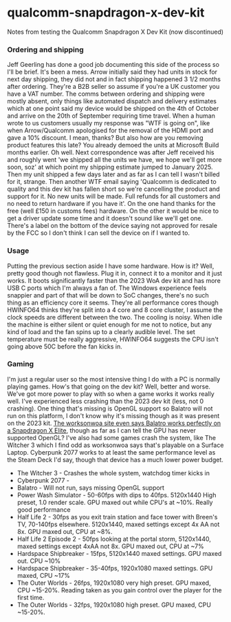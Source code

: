 # qualcomm-snapdragon-x-dev-kit
Notes from testing the Qualcomm Snapdragon X Dev Kit (now discontinued)

### Ordering and shipping
Jeff Geerling has done a good job documenting this side of the process so I'll be brief. It's been a mess. Arrow initially said they had units in stock for next day shipping, they did not and in fact shipping happened 3 1/2 months after ordering. They're a B2B seller so assume if you're a UK customer you have a VAT number. The comms between ordering and shipping were mostly absent, only things like automated dispatch and delivery estimates which at one point said my device would be shipped on the 4th of October and arrive on the 20th of September requiring time travel. When a human wrote to us customers usually my response was "WTF is going on", like when Arrow/Qualcomm apologised for the removal of the HDMI port and gave a 10% discount. I mean, thanks? But also how are you removing product features this late? You already demoed the units at Microsoft Build months earlier. Oh well. Next correspondence was after Jeff received his and roughly went 'we shipped all the units we have, we hope we'll get more soon, soz' at which point my shipping estimate jumped to January 2025. Then my unit shipped a few days later and as far as I can tell I wasn't billed for it, strange. Then another WTF email saying 'Qualcomm is dedicated to quality and this dev kit has fallen short so we're cancelling the product and support for it. No new units will be made. Full refunds for all customers and no need to return hardware if you have it'. On the one hand thanks for the free (well £150 in customs fees) hardware. On the other it would be nice to get a driver update some time and it doesn't sound like we'll get one. There's a label on the bottom of the device saying not approved for resale by the FCC so I don't think I can sell the device on if I wanted to.

### Usage
Putting the previous section aside I have some hardware. How is it? Well, pretty good though not flawless. Plug it in, connect it to a monitor and it just works. It boots significantly faster than the 2023 WoA dev kit and has more USB C ports which I'm always a fan of. The Windows experience feels snappier and part of that will be down to SoC changes, there's no such thing as an efficiency core it seems. They're all performance cores though HWINFO64 thinks they're split into a 4 core and 8 core cluster, I assume the clock speeds are different between the two. The cooling is noisy. When idle the machine is either silent or quiet enough for me not to notice, but any kind of load and the fan spins up to a clearly audible level. The set temperature must be really aggressive, HWINFO64 suggests the CPU isn't going above 50C before the fan kicks in. 

### Gaming
I'm just a regular user so the most intensive thing I do with a PC is normally playing games. How's that going on the dev kit? Well, better and worse. We've got more power to play with so when a game works it works really well. I've experienced less crashing than the 2023 dev kit (less, not 0 crashing). One thing that's missing is OpenGL support so Balatro will not run on this platform, I don't know why it's missing though as it was present on the 2023 kit. [The worksonwoa site even says Balatro works perfectly on a Snapdragon X Elite](https://www.worksonwoa.com/games/balatro/), though as far as I can tell the GPU has never supported OpenGL? I've also had some games crash the system, like The Witcher 3 which I find odd as worksonwoa says that's playable on a Surface Laptop. Cyberpunk 2077 works to at least the same performance level as the Steam Deck I'd say, though that device has a much lower power budget.

- The Witcher 3 - Crashes the whole system, watchdog timer kicks in
- Cyberpunk 2077 -
- Balatro - Will not run, says missing OpenGL support
- Power Wash Simulator - 50-60fps with dips to 40fps. 5120x1440 High preset, 1.0 render scale. GPU maxed out while CPU's at ~10%. Really good performance
- Half Life 2 - 30fps as you exit train station and face tower with Breen's TV, 70-140fps elsewhere. 5120x1440, maxed settings except 4x AA not 8x. GPU maxed out, CPU at ~8%.
- Half Life 2 Episode 2 - 50fps looking at the portal storm, 5120x1440, maxed settings except 4xAA not 8x. GPU maxed out, CPU at ~7%
- Hardspace Shipbreaker - 15fps, 5120x1440 maxed settings. GPU maxed out. CPU ~10%
- Hardspace Shipbreaker - 35-40fps, 1920x1080 maxed settings. GPU maxed, CPU ~17%
- The Outer Worlds - 26fps, 1920x1080 very high preset. GPU maxed, CPU ~15-20%. Reading taken as you gain control over the player for the first time.
- The Outer Worlds - 32fps, 1920x1080 high preset. GPU maxed, CPU ~15-20%.  
